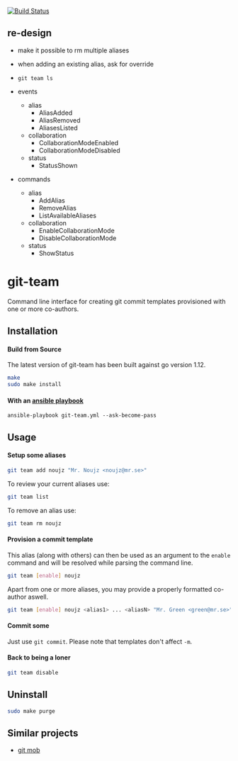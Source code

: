 [![Build Status](https://travis-ci.org/hekmekk/git-team.svg?branch=master)](https://travis-ci.org/hekmekk/git-team)

## re-design
- make it possible to rm multiple aliases
- when adding an existing alias, ask for override
- `git team ls`
- events
	- alias
		- AliasAdded
		- AliasRemoved
		- AliasesListed
	- collaboration
		- CollaborationModeEnabled
		- CollaborationModeDisabled
	- status
		- StatusShown

- commands
	- alias
		- AddAlias
		- RemoveAlias
		- ListAvailableAliases
	- collaboration
		- EnableCollaborationMode
		- DisableCollaborationMode
	- status
		- ShowStatus

# git-team

Command line interface for creating git commit templates provisioned with one or more co-authors.

## Installation
#### Build from Source
The latest version of git-team has been built against go version 1.12.
```bash
make
sudo make install
```
#### With an [ansible playbook](../master/contrib/ansible/roles/git-team/tasks/main.yml)
```
ansible-playbook git-team.yml --ask-become-pass
```

## Usage

#### Setup some aliases
```bash
git team add noujz "Mr. Noujz <noujz@mr.se>"
```

To review your current aliases use:
```bash
git team list
```

To remove an alias use:
```bash
git team rm noujz
```

#### Provision a commit template
This alias (along with others) can then be used as an argument to the `enable` command and will be resolved while parsing the command line.
```bash
git team [enable] noujz
```
Apart from one or more aliases, you may provide a properly formatted co-author aswell.
```bash
git team [enable] noujz <alias1> ... <aliasN> "Mr. Green <green@mr.se>"
```

#### Commit some
Just use `git commit`. Please note that templates don't affect `-m`.

#### Back to being a loner
```bash
git team disable
```

## Uninstall
```bash
sudo make purge
```

## Similar projects
- [git mob](https://www.npmjs.com/package/git-mob)
